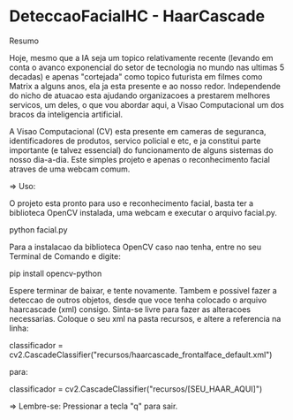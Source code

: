 # DeteccaoFacialHC - HaarCascade

Resumo

Hoje, mesmo que a IA seja um topico relativamente recente (levando em conta o avanco exponencial do setor de tecnologia no mundo nas ultimas 5 decadas) e apenas "cortejada" como topico futurista em filmes como Matrix a alguns anos, ela ja esta presente e ao nosso redor. Independende do nicho de atuacao esta ajudando organizacoes a prestarem melhores servicos, um deles, o que vou abordar aqui, a Visao Computacional um dos bracos da inteligencia artificial.

A Visao Computacional (CV) esta presente em cameras de seguranca, identificadores de produtos, servico policial e etc, e ja constitui parte importante (e talvez essencial) do funcionamento de alguns sistemas do nosso dia-a-dia. Este simples projeto e apenas o reconhecimento facial atraves de uma webcam comum.

=> Uso:

O projeto esta pronto para uso e reconhecimento facial, basta ter a biblioteca OpenCV instalada, uma webcam e executar o arquivo facial.py.

python facial.py

Para a instalacao da biblioteca OpenCV caso nao tenha, entre no seu Terminal de Comando e digite:

pip install opencv-python

Espere terminar de baixar, e tente novamente. Tambem e possivel fazer a deteccao de outros objetos, desde que voce tenha colocado o arquivo haarcascade (xml) consigo. Sinta-se livre para fazer as alteracoes necessarias. Coloque o seu xml na pasta recursos, e altere a referencia na linha:

classificador = cv2.CascadeClassifier("recursos/haarcascade_frontalface_default.xml")

para: 

classificador = cv2.CascadeClassifier("recursos/[SEU_HAAR_AQUI]")

=> Lembre-se: Pressionar a tecla "q" para sair.
